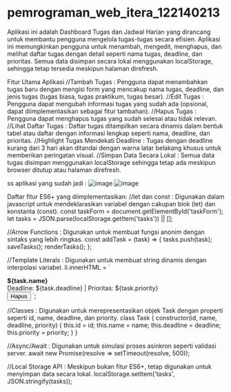 # pemrograman_web_itera_122140213

Aplikasi ini adalah Dashboard Tugas dan Jadwal Harian yang dirancang untuk membantu pengguna mengelola tugas-tugas secara efisien. Aplikasi ini memungkinkan pengguna untuk menambah, mengedit, menghapus, dan melihat daftar tugas dengan detail seperti nama tugas, deadline, dan prioritas. Semua data disimpan secara lokal menggunakan localStorage, sehingga tetap tersedia meskipun halaman direfresh.

Fitur Utama Aplikasi
//Tambah Tugas : 
Pengguna dapat menambahkan tugas baru dengan mengisi form yang mencakup nama tugas, deadline, dan jenis tugas (tugas biasa, tugas praktikum, tugas besar).
//Edit Tugas :
Pengguna dapat mengubah informasi tugas yang sudah ada (opsional, dapat diimplementasikan sebagai fitur tambahan).
//Hapus Tugas :
Pengguna dapat menghapus tugas yang sudah selesai atau tidak relevan.
//Lihat Daftar Tugas :
Daftar tugas ditampilkan secara dinamis dalam bentuk tabel atau daftar dengan informasi lengkap seperti nama, deadline, dan prioritas.
//Highlight Tugas Mendekati Deadline :
Tugas dengan deadline kurang dari 3 hari akan ditandai dengan warna latar belakang khusus untuk memberikan peringatan visual.
//Simpan Data Secara Lokal :
Semua data tugas disimpan menggunakan localStorage sehingga tetap ada meskipun browser ditutup atau halaman direfresh.

ss aplikasi yang sudah jadi :
![image](https://github.com/user-attachments/assets/820b0c8d-62c7-409b-9a69-bfb58c993274)
![image](https://github.com/user-attachments/assets/c41726b1-cb6d-4dac-881b-1ba4421f2435)


Daftar fitur ES6+ yang diimplementasikan:
//let dan const :
Digunakan dalam javascript untuk mendeklarasikan variabel dengan cakupan blok (let) dan konstanta (const).
const taskForm = document.getElementById('taskForm');
let tasks = JSON.parse(localStorage.getItem('tasks')) || [];

//Arrow Functions :
Digunakan untuk membuat fungsi anonim dengan sintaks yang lebih ringkas.
const addTask = (task) => {
  tasks.push(task);
  saveTasks();
  renderTasks();
};

//Template Literals :
Digunakan untuk membuat string dinamis dengan interpolasi variabel.
li.innerHTML = `
  <div>
    <strong>${task.name}</strong><br>
    Deadline: ${task.deadline} | Prioritas: ${task.priority}
  </div>
  <button onclick="deleteTask('${task.id}')">Hapus</button>
`;

//Classes :
Digunakan untuk merepresentasikan objek Task dengan properti seperti id, name, deadline, dan priority.
class Task {
  constructor(id, name, deadline, priority) {
    this.id = id;
    this.name = name;
    this.deadline = deadline;
    this.priority = priority;
  }
}

//Async/Await :
Digunakan untuk simulasi proses asinkron seperti validasi server.
await new Promise(resolve => setTimeout(resolve, 500));

//Local Storage API :
Meskipun bukan fitur ES6+, tetap digunakan untuk menyimpan data secara lokal.
localStorage.setItem('tasks', JSON.stringify(tasks));

